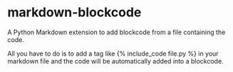 # markdown-blockcode

A Python Markdown extension to add blockcode from a file containing the code.

All you have to do is to add a tag like {% include_code file.py %} in your markdown file and the code will be automatically added into a blockcode.
